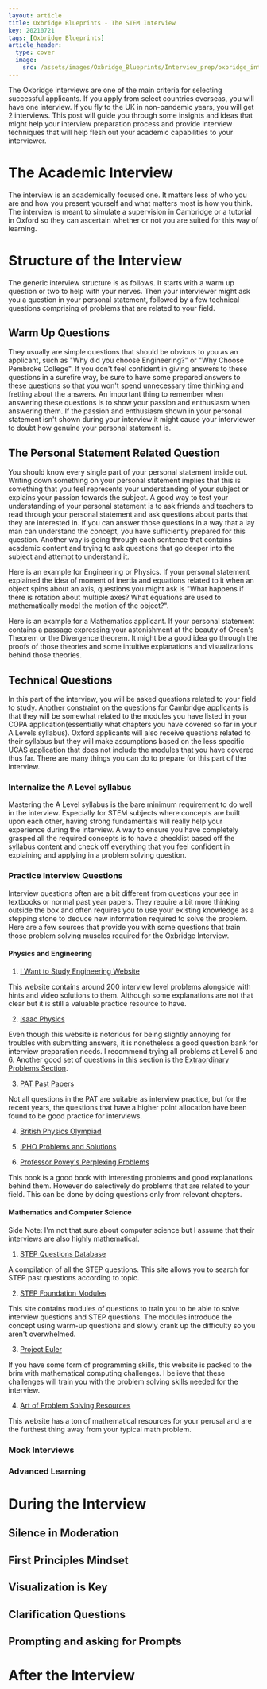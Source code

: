 ```yaml
---
layout: article
title: Oxbridge Blueprints - The STEM Interview
key: 20210721
tags: [Oxbridge Blueprints]
article_header:
  type: cover
  image:
    src: /assets/images/Oxbridge_Blueprints/Interview_prep/oxbridge_interview_pic.jpg
---
```


The Oxbridge interviews are one of the main criteria for selecting successful applicants. If you apply from select countries overseas, you will have one interview. If you fly to the UK in non-pandemic years, you will get 2 interviews. This post will guide you through some insights and ideas that might help your interview preparation process and provide interview techniques that will help flesh out your academic capabilities to your interviewer.

# The Academic Interview
The interview is an academically focused one. It matters less of who you are and how you present yourself and what matters most is how you think. The interview is meant to simulate a supervision in Cambridge or a tutorial in Oxford so they can ascertain whether or not you are suited for this way of learning.

# Structure of the Interview
The generic interview structure is as follows. It starts with a warm up question or two to help with your nerves. Then your interviewer might ask you a question in your personal statement, followed by a few technical questions comprising of problems that are related to your field.

## Warm Up Questions
They usually are simple questions that should be obvious to you as an applicant, such as "Why did you choose Engineering?" or "Why Choose Pembroke College". If you don't feel confident in giving answers to these questions in a surefire way, be sure to have some prepared answers to these questions so that you won't spend unnecessary time thinking and fretting about the answers. An important thing to remember when answering these questions is to show your passion and enthusiasm when answering them. If the passion and enthusiasm shown in your personal statement isn't shown during your interview it might cause your interviewer to doubt how genuine your personal statement is.

## The Personal Statement Related Question
You should know every single part of your personal statement inside out. Writing down something on your personal statement implies that this is something that you feel represents your understanding of your subject or explains your passion towards the subject. A good way to test your understanding of your personal statement is to ask friends and teachers to read through your personal statement and ask questions about parts that they are interested in. If you can answer those questions in a way that a lay man can understand the concept, you have sufficiently prepared for this question. Another way is going through each sentence that contains academic content and trying to ask questions that go deeper into the subject and attempt to understand it.

Here is an example for Engineering or Physics. If your personal statement explained the idea of moment of inertia and equations related to it when an object spins about an axis, questions you might ask is "What happens if there is rotation about multiple axes? What equations are used to mathematically model the motion of the object?".

Here is an example for a Mathematics applicant. If your personal statement contains a passage expressing your astonishment at the beauty of Green's Theorem or the Divergence theorem. It might be a good idea go through the proofs of those theories and some intuitive explanations and visualizations behind those theories.

## Technical Questions
In this part of the interview, you will be asked questions related to your field to study. Another constraint on the questions for Cambridge applicants is that they will be somewhat related to the modules you have listed in your COPA application(essentially what chapters you have covered so far in your A Levels syllabus). Oxford applicants will also receive questions related to their syllabus but they will make assumptions based on the less specific UCAS application that does not include the modules that you have covered thus far. There are many things you can do to prepare for this part of the interview.

### Internalize the A Level syllabus
Mastering the A Level syllabus is the bare minimum requirement to do well in the interview. Especially for STEM subjects where concepts are built upon each other, having strong fundamentals will really help your experience during the interview. A way to ensure you have completely grasped all the required concepts is to have a checklist based off the syllabus content and check off everything that you feel confident in explaining and applying in a problem solving question.

### Practice Interview Questions
Interview questions often are a bit different from questions your see in textbooks or normal past year papers. They require a bit more thinking outside the box and often requires you to use your existing knowledge as a stepping stone to deduce new information required to solve the problem. Here are a few sources that provide you with some questions that train those problem solving muscles required for the Oxbridge Interview.

#### Physics and Engineering

1. [I Want to Study Engineering Website](https://i-want-to-study-engineering.org/)

This website contains around 200 interview level problems alongside with hints and video solutions to them. Although some explanations are not that clear but it is still a valuable practice resource to have.

2. [Isaac Physics](https://isaacphysics.org/)

Even though this website is notorious for being slightly annoying for troubles with submitting answers, it is nonetheless a good question bank for interview preparation needs. I recommend trying all problems at Level 5 and 6. Another good set of questions in this section is the [Extraordinary Problems Section](https://isaacphysics.org/extraordinary_problems).

3. [PAT Past Papers](https://www.physics.ox.ac.uk/study/undergraduates/how-apply/physics-aptitude-test-pat/pat-past-papers)

Not all questions in the PAT are suitable as interview practice, but for the recent years, the questions that have a higher point allocation have been found to be good practice for interviews.

4. [British Physics Olympiad](https://www.bpho.org.uk/past-papers/round-1)

5. [IPHO Problems and Solutions](https://physprob.com/)

6. [Professor Povey's Perplexing Problems](https://www.amazon.com/Professor-Poveys-Perplexing-Problems-Pre-university/dp/1780747756#:~:text=Professor%20Povey's%20Perplexing%20Problems%20is,problems%20in%20physics%20and%20maths.)

This book is a good book with interesting problems and good explanations behind them. However do selectively do problems that are related to your field. This can be done by doing questions only from relevant chapters.

#### Mathematics and Computer Science
Side Note: I'm not that sure about computer science but I assume that their interviews are also highly mathematical.

1. [STEP Questions Database](https://stepdatabase.maths.org/database/index.html)

A compilation of all the STEP questions. This site allows you to search for STEP past questions according to topic.

2. [STEP Foundation Modules](https://maths.org/step/assignments)

This site contains modules of questions to train you to be able to solve interview questions and STEP questions. The modules introduce the concept using warm-up questions and slowly crank up the difficulty so you aren't overwhelmed.

3. [Project Euler](https://projecteuler.net/)

If you have some form of programming skills, this website is packed to the brim with mathematical computing challenges. I believe that these challenges will train you with the problem solving skills needed for the interview.

4. [Art of Problem Solving Resources](https://artofproblemsolving.com/resources)

This website has a ton of mathematical resources for your perusal and are the furthest thing away from your typical math problem.

### Mock Interviews


### Advanced Learning


# During the Interview

## Silence in Moderation

## First Principles Mindset

## Visualization is Key

## Clarification Questions

## Prompting and asking for Prompts

# After the Interview

